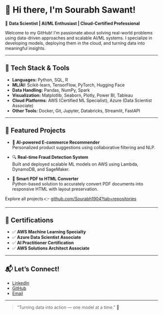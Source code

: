 # 👋 Hi there, I'm Sourabh Sawant!

🎯 **Data Scientist | AI/ML Enthusiast | Cloud-Certified Professional**

Welcome to my GitHub! I'm passionate about solving real-world problems using data-driven approaches and scalable AI/ML systems. I specialize in developing models, deploying them in the cloud, and turning data into meaningful insights.

---

## 🔧 Tech Stack & Tools

- **Languages:** Python, SQL, R  
- **ML/AI:** Scikit-learn, TensorFlow, PyTorch, Hugging Face  
- **Data Handling:** Pandas, NumPy, Spark  
- **Visualization:** Matplotlib, Seaborn, Plotly, Power BI, Tableau  
- **Cloud Platforms:** AWS (Certified ML Specialist), Azure (Data Scientist Associate)  
- **Other Tools:** Docker, Git, Jupyter, Databricks, Streamlit, FastAPI

---

## 📁 Featured Projects

- 🛒 **AI-powered E-commerce Recommender**  
  Personalized product suggestions using collaborative filtering and NLP.

- 🔍 **Real-time Fraud Detection System**  
  Built and deployed scalable ML models on AWS using Lambda, DynamoDB, and SageMaker.

- 📄 **Smart PDF to HTML Converter**  
  Python-based solution to accurately convert PDF documents into responsive HTML with layout preservation.

Explore all projects 👉 [github.com/Sourabh1904?tab=repositories](https://github.com/Sourabh1904?tab=repositories)

---

## 🏅 Certifications

- ✅ **AWS Machine Learning Specialty**  
- ✅ **Azure Data Scientist Associate**  
- ✅ **AI Practitioner Certification**  
- ✅ **AWS Solutions Architect Associate**

---

## 📬 Let’s Connect!

- [LinkedIn](https://linkedin.com/in/sourabhsawant)  
- [GitHub](https://github.com/Sourabh1904)  
- [Email](mailto:sawantsourabh1904@gmail.com)

---

> “Turning data into action — one model at a time.” 🚀

